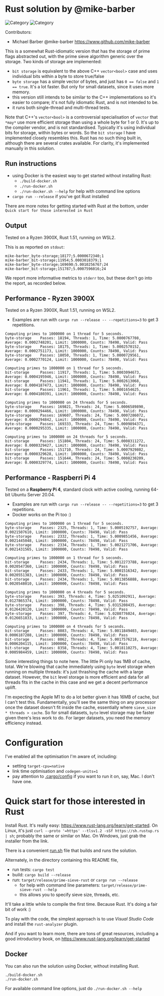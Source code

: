 # Rust solution by @mike-barber

![Category](https://img.shields.io/badge/Category-faithful-green)
![Category](https://img.shields.io/badge/Category-unfaithful-yellowgreen)

Contributors:
- Michael Barber @mike-barber https://www.github.com/mike-barber

This is a somewhat Rust-idiomatic version that has the storage of prime flags abstracted out, with the prime sieve algorithm generic over the storage. Two kinds of storage are implemented:
    
- `bit storage` is equivalent to the above C++ `vector<bool>` case and uses individual bits within a byte to store true/false
- `byte storage` has a simple vector of bytes, and just has `0 == false` and `1 == true`. It's a lot faster. But only for small datasets, since it uses more memory.
- this version still intends to be similar to the C++ implementations so it's easier to compare; it's not fully idiomatic Rust, and is not intended to be.
- it runs both single-thread and multi-thread tests.

Note that C++'s `vector<bool>` is a controversial specialisation of `vector` that `*may*` use more efficient storage than using a whole byte for 1 or 0. It's up to the compiler vendor, and is not standardised. Typically it's using individual bits for storage, within bytes or words. So the `bit storage` I have implemented closely resembles this. Rust has no such thing built in, although there are several crates available. For clarity, it's implemented manually in this solution.

## Run instructions

- using Docker is the easiest way to get started without installing Rust:
    - `./build-docker.sh`
    - `./run-docker.sh`
    - `./run-docker.sh --help` for help with command line options
- `cargo run --release` if you've got Rust installed

There are more notes for getting started with Rust at the bottom, under `Quick start for those interested in Rust`

## Output

Tested on a Ryzen 3900X, Rust 1.51, running on WSL2.

This is as reported on `stdout`:
```
mike-barber_byte-storage;18177;5.0000672340;1
mike-barber_bit-storage;11954;5.0003018379;1
mike-barber_byte-storage;169690;5.0010256767;24
mike-barber_bit-storage;151787;5.0007596016;24
```

We report more informative metrics to `stderr` too, but these don't go into the report, as recorded below.

## Performance - **Ryzen 3900X**

Tested on a Ryzen 3900X, Rust 1.51, running on WSL2.
- Examples are run with `cargo run --release -- --repetitions=3` to get 3 repetitions.

```
Computing primes to 1000000 on 1 thread for 5 seconds.
byte-storage    Passes: 18194, Threads: 1, Time: 5.0000767708, Average: 0.0002748201, Limit: 1000000, Counts: 78498, Valid: Pass
byte-storage    Passes: 18175, Threads: 1, Time: 5.0002570152, Average: 0.0002751173, Limit: 1000000, Counts: 78498, Valid: Pass
byte-storage    Passes: 18050, Threads: 1, Time: 5.0000729561, Average: 0.0002770124, Limit: 1000000, Counts: 78498, Valid: Pass

Computing primes to 1000000 on 1 thread for 5 seconds.
bit-storage     Passes: 11917, Threads: 1, Time: 5.0003094673, Average: 0.0004195946, Limit: 1000000, Counts: 78498, Valid: Pass
bit-storage     Passes: 11941, Threads: 1, Time: 5.0002613068, Average: 0.0004187473, Limit: 1000000, Counts: 78498, Valid: Pass
bit-storage     Passes: 11961, Threads: 1, Time: 5.0001654625, Average: 0.0004180391, Limit: 1000000, Counts: 78498, Valid: Pass

Computing primes to 1000000 on 24 threads for 5 seconds.
byte-storage    Passes: 169821, Threads: 24, Time: 5.0006589890, Average: 0.0000294466, Limit: 1000000, Counts: 78498, Valid: Pass
byte-storage    Passes: 169607, Threads: 24, Time: 5.0007286072, Average: 0.0000294842, Limit: 1000000, Counts: 78498, Valid: Pass
byte-storage    Passes: 169333, Threads: 24, Time: 5.0009894371, Average: 0.0000295335, Limit: 1000000, Counts: 78498, Valid: Pass

Computing primes to 1000000 on 24 threads for 5 seconds.
bit-storage     Passes: 151804, Threads: 24, Time: 5.0008311272, Average: 0.0000329427, Limit: 1000000, Counts: 78498, Valid: Pass
bit-storage     Passes: 151710, Threads: 24, Time: 5.0007929802, Average: 0.0000329628, Limit: 1000000, Counts: 78498, Valid: Pass
bit-storage     Passes: 151644, Threads: 24, Time: 5.0008230209, Average: 0.0000329774, Limit: 1000000, Counts: 78498, Valid: Pass
```

## Performance - **Raspberri Pi 4**

Tested on a **Raspberry Pi 4**, standard clock with active cooling, running 64-bit Ubuntu Server 20.04.
- Examples are run with `cargo run --release -- --repetitions=3` to get 3 repetitions.
- Docker works on the Pi too :)

```
Computing primes to 1000000 on 1 thread for 5 seconds.
byte-storage    Passes: 2325, Threads: 1, Time: 5.0005192757, Average: 0.0021507610, Limit: 1000000, Counts: 78498, Valid: Pass
byte-storage    Passes: 2332, Threads: 1, Time: 5.0009851456, Average: 0.0021445048, Limit: 1000000, Counts: 78498, Valid: Pass
byte-storage    Passes: 2334, Threads: 1, Time: 5.0021271706, Average: 0.0021431565, Limit: 1000000, Counts: 78498, Valid: Pass

Computing primes to 1000000 on 1 thread for 5 seconds.
bit-storage     Passes: 2434, Threads: 1, Time: 5.0012273788, Average: 0.0020547360, Limit: 1000000, Counts: 78498, Valid: Pass
bit-storage     Passes: 2433, Threads: 1, Time: 5.0001516342, Average: 0.0020551383, Limit: 1000000, Counts: 78498, Valid: Pass
bit-storage     Passes: 2434, Threads: 1, Time: 5.0013856888, Average: 0.0020548010, Limit: 1000000, Counts: 78498, Valid: Pass

Computing primes to 1000000 on 4 threads for 5 seconds.
byte-storage    Passes: 393, Threads: 4, Time: 5.0251092911, Average: 0.0127865374, Limit: 1000000, Counts: 78498, Valid: Pass
byte-storage    Passes: 398, Threads: 4, Time: 5.0315208435, Average: 0.0126420120, Limit: 1000000, Counts: 78498, Valid: Pass
byte-storage    Passes: 397, Threads: 4, Time: 5.0280776024, Average: 0.0126651833, Limit: 1000000, Counts: 78498, Valid: Pass

Computing primes to 1000000 on 4 threads for 5 seconds.
bit-storage     Passes: 8083, Threads: 4, Time: 5.0011849403, Average: 0.0006187288, Limit: 1000000, Counts: 78498, Valid: Pass
bit-storage     Passes: 8062, Threads: 4, Time: 5.0017576218, Average: 0.0006204115, Limit: 1000000, Counts: 78498, Valid: Pass
bit-storage     Passes: 8358, Threads: 4, Time: 5.0018110275, Average: 0.0005984459, Limit: 1000000, Counts: 78498, Valid: Pass
```

Some interesting things to note here. The little Pi only has 1MB of cache, total. We're blowing that cache immediately using `byte` level storage when running on multiple threads: it's just thrashing the cache with a large dataset. However, the `bit` level storage is more efficient and data for all threads fits in the cache in this case and we get a decent performance uplift.

I'm expecting the Apple M1 to do a lot better given it has 16MB of cache, but I can't test this. Fundamentally, you'll see the same thing on any processor once the dataset doesn't fit inside the cache, essentially where `sieve_size * threads > cache`. So for small datasets, `byte` level storage may be faster given there's less work to do. For larger datasets, you need the memory efficiency instead.

# Configuration

I've enabled all the optimisation I'm aware of, including:
- setting `target-cpu=native`
- link time optimisation and `codegen-units=1`
- pay attention to [.cargo/config](.cargo/config) if you want to run it on, say, Mac. I don't have one.

# Quick start for those interested in Rust

Install Rust. It's really easy: https://www.rust-lang.org/learn/get-started. On Linux, it's just `curl --proto '=https' --tlsv1.2 -sSf https://sh.rustup.rs | sh`; probably the same or similar on Mac. On Windows, just grab the installer from the link.

There is a convenient [run.sh](run.sh) file that builds and runs the solution.

Alternately, in the directory containing this README file, 
- run tests: `cargo test` 
- build: `cargo build --release`
- run: `target/release/prime-sieve-rust` or `cargo run --release`
    - for help with command line parameters: `target/release/prime-sieve-rust --help`
    - this allows you to specify sieve size, threads, etc.

It'll take a little while to compile the first time. Because Rust. It's doing a fair bit of work :)

To play with the code, the simplest approach is to use *Visual Studio Code* and install the `rust-analyzer` plugin.

And if you want to learn more, there are tons of great resources, including a good introductory book, on https://www.rust-lang.org/learn/get-started

## Docker

You can also run the solution using Docker, without installing Rust.

```
./build-docker.sh
./run-docker.sh
```

For available command line options, just do `./run-docker.sh --help`
